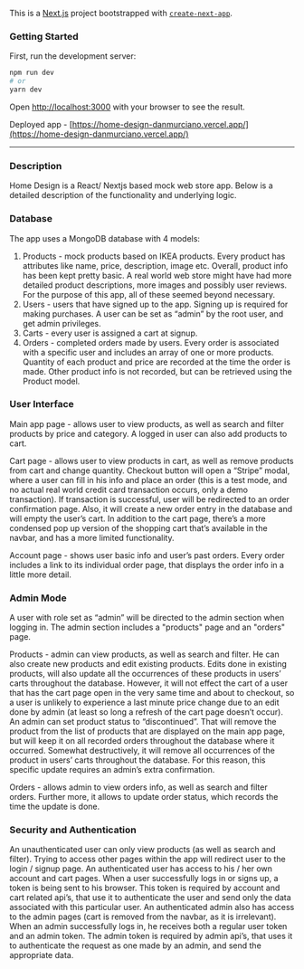 This is a [Next.js](https://nextjs.org/) project bootstrapped with [`create-next-app`](https://github.com/vercel/next.js/tree/canary/packages/create-next-app).
### Getting Started
First, run the development server:
```bash
npm run dev
# or
yarn dev
```
Open [http://localhost:3000](http://localhost:3000) with your browser to see the result.

Deployed app - [https://home-design-danmurciano.vercel.app/](https://home-design-danmurciano.vercel.app/)

---------------------------------------------------------------------------------------------------------------------------------------------------------------------------------

### Description
Home Design is a React/ Nextjs based mock web store app. Below is a detailed description of the functionality and underlying logic.

### Database
The app uses a MongoDB database with 4 models:
1. Products - mock products based on IKEA products. Every product has attributes like name, price, description, image etc. Overall, product info has been kept pretty basic. A real world web store might have had more detailed product descriptions, more images and possibly user reviews. For the purpose of this app, all of these seemed beyond necessary.
2. Users - users that have signed up to the app. Signing up is required for making purchases. A user can be set as “admin” by the root user, and get admin privileges.
3. Carts - every user is assigned a cart at signup.
4. Orders - completed orders made by users. Every order is associated with a specific user and includes an array of one or more products. Quantity of each product and price are recorded at the time the order is made. Other product info is not recorded, but can be retrieved using the Product model.


### User Interface
Main app page - allows user to view products, as well as search and filter products by price and category. A logged in user can also add products to cart.

Cart page - allows user to view products in cart, as well as remove products from cart and change quantity. Checkout button will open a “Stripe” modal, where a user can fill in his info and place an order (this is a test mode, and no actual real world credit card transaction occurs, only a demo transaction). If transaction is successful, user will be redirected to an order confirmation page. Also, it will create a new order entry in the database and will empty the user’s cart. In addition to the cart page, there’s a more condensed pop up version of the shopping cart that’s available in the navbar, and has a more limited functionality.

Account page - shows user basic info and user’s past orders. Every order includes a link to its individual order page, that displays the order info in a little more detail.


### Admin Mode
A user with role set as “admin” will be directed to the admin section when logging in. The admin section includes a "products" page and an "orders" page.

Products - admin can view products, as well as search and filter. He can also create new products and edit existing products. Edits done in existing products, will also update all the occurrences of these products in users’ carts throughout the database. However, it will not effect the cart of a user that has the cart page open in the very same time and about to checkout, so a user is unlikely to experience a last minute price change due to an edit done by admin (at least so long a refresh of the cart page doesn’t occur). An admin can set product status to “discontinued”. That will remove the product from the list of products that are displayed on the main app page, but will keep it on all recorded orders throughout the database where it occurred. Somewhat destructively, it will remove all occurrences of the product in users’ carts throughout the database. For this reason, this specific update requires an admin’s extra confirmation.

Orders - allows admin to view orders info, as well as search and filter orders. Further more, it allows to update order status, which records the time the update is done.


### Security and Authentication
An unauthenticated user can only view products (as well as search and filter). Trying to access other pages within the app will redirect user to the login / signup page. An authenticated user has access to his / her own account and cart pages. When a user successfully logs in or signs up, a token is being sent to his browser. This token is required by account and cart related api’s, that use it to authenticate the user and send only the data associated with this particular user. An authenticated admin also has access to the admin pages (cart is removed from the navbar, as it is irrelevant). When an admin successfully logs in, he receives both a regular user token and an admin token. The admin token is required by admin api’s, that uses it to authenticate the request as one made by an admin, and send the appropriate data.
